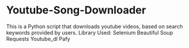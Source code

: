 # Youtube-Song-Downloader
This is a Python script that downloads youtube videos,  based on search keywords provided by users.
Library Used: 
Selenium
Beautiful Soup
Requests
Youtube_dl
Pafy
